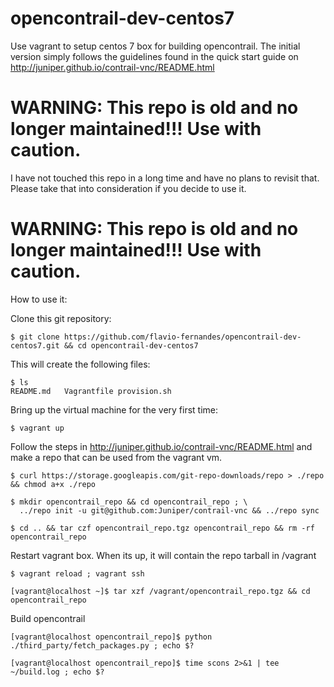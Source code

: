 opencontrail-dev-centos7
========================

Use vagrant to setup centos 7 box for building opencontrail.
The initial version simply follows the guidelines found in the quick start guide on
http://juniper.github.io/contrail-vnc/README.html

# WARNING: This repo is old and no longer maintained!!! Use with caution.

I have not touched this repo in a long time and have no plans to revisit that. Please take
that into consideration if you decide to use it.

# WARNING: This repo is old and no longer maintained!!! Use with caution.

How to use it:

Clone this git repository:

    $ git clone https://github.com/flavio-fernandes/opencontrail-dev-centos7.git && cd opencontrail-dev-centos7

This will create the following files:

    $ ls
    README.md	Vagrantfile	provision.sh

Bring up the virtual machine for the very first time:

    $ vagrant up

Follow the steps in http://juniper.github.io/contrail-vnc/README.html and
make a repo that can be used from the vagrant vm.

    $ curl https://storage.googleapis.com/git-repo-downloads/repo > ./repo && chmod a+x ./repo

    $ mkdir opencontrail_repo && cd opencontrail_repo ; \
      ../repo init -u git@github.com:Juniper/contrail-vnc && ../repo sync

    $ cd .. && tar czf opencontrail_repo.tgz opencontrail_repo && rm -rf opencontrail_repo

Restart vagrant box. When its up, it will contain the repo tarball in /vagrant

    $ vagrant reload ; vagrant ssh

    [vagrant@localhost ~]$ tar xzf /vagrant/opencontrail_repo.tgz && cd opencontrail_repo

Build opencontrail

    [vagrant@localhost opencontrail_repo]$ python ./third_party/fetch_packages.py ; echo $?   

    [vagrant@localhost opencontrail_repo]$ time scons 2>&1 | tee ~/build.log ; echo $?
